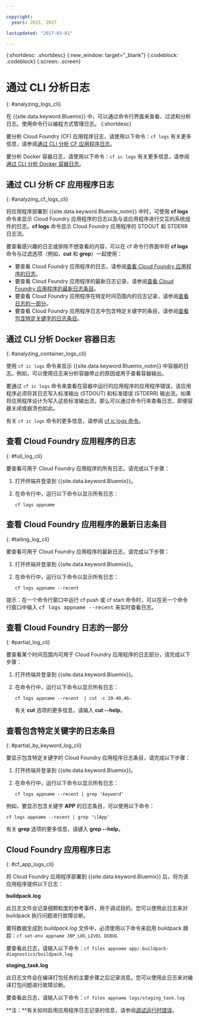 ```yaml
---

copyright:
  years: 2015, 2017

lastupdated: "2017-03-01"

---
```



{:shortdesc: .shortdesc}
{:new_window: target="_blank"}
{:codeblock: .codeblock}
{:screen: .screen}

# 通过 CLI 分析日志
{: #analyzing_logs_cli}

在 {{site.data.keyword.Bluemix}} 中，可以通过命令行界面来查看、过滤和分析日志。使用命令行以编程方式管理日志。
{:shortdesc}

要分析 Cloud Foundry (CF) 应用程序日志，请使用以下命令：`cf logs`
有关更多信息，请参阅[通过 CLI 分析 CF 应用程序日志](logging_view_cli.html#analyzing_cf_logs_cli)。

要分析 Docker 容器日志，请使用以下命令：`cf ic logs`
有关更多信息，请参阅[通过 CLI 分析 Docker 容器日志](logging_view_cli.html#analyzing_container_logs_cli)。


## 通过 CLI 分析 CF 应用程序日志
{: #analyzing_cf_logs_cli}

将应用程序部署到 {{site.data.keyword.Bluemix_notm}} 中时，可使用 **cf logs** 命令来显示 Cloud Foundry 应用程序的日志以及与该应用程序进行交互的系统组件的日志。**cf logs** 命令显示 Cloud Foundry 应用程序的 STDOUT 和 STDERR 日志流。

要查看感兴趣的日志或排除不想查看的内容，可以在 cf 命令行界面中将 **cf logs** 命令与过滤选项（例如，**cut** 和 **grep**）一起使用：

* 要查看 Cloud Foundry 应用程序的日志，请参阅[查看 Cloud Foundry 应用程序的日志](logging_view_cli.html#full_log_cli)。
* 要查看 Cloud Foundry 应用程序的最新日志记录，请参阅[查看 Cloud Foundry 应用程序的最新日志条目](logging_view_cli.html#tailing_log_cli)。
* 要查看 Cloud Foundry 应用程序在特定时间范围内的日志记录，请参阅[查看日志的一部分](logging_view_cli.html#partial_log_cli)。
* 要查看 Cloud Foundry 应用程序日志中包含特定关键字的条目，请参阅[查看包含特定关键字的日志条目](logging_view_cli.html#partial_by_keyword_log_cli)。


## 通过 CLI 分析 Docker 容器日志
{: #analyzing_container_logs_cli}

使用 `cf ic logs` 命令来显示 {{site.data.keyword.Bluemix_notm}} 中容器的日志。例如，可以使用日志来分析容器停止的原因或用于查看容器输出。 

要通过 `cf ic logs` 命令来查看在容器中运行的应用程序的应用程序错误，该应用程序必须将其日志写入标准输出 (STDOUT) 和标准错误 (STDERR) 输出流。如果将应用程序设计为写入这些标准输出流，那么可以通过命令行来查看日志，即便容器关闭或崩溃也如此。

有关 `cf ic logs` 命令的更多信息，请参阅 [cf ic logs 命令](/docs/containers/container_cli_reference_cfic.html#container_cli_reference_cfic__logs)。


## 查看 Cloud Foundry 应用程序的日志
{: #full_log_cli}

要查看可用于 Cloud Foundry 应用程序的所有日志，请完成以下步骤：

1. 打开终端并登录到 {{site.data.keyword.Bluemix}}。

2. 在命令行中，运行以下命令以显示所有日志：

   <pre class="pre screen"><code>cf logs <var class="keyword varname">appname</var></code></pre>
   
   
## 查看 Cloud Foundry 应用程序的最新日志条目
{: #tailing_log_cli}

要查看可用于 Cloud Foundry 应用程序的最新日志，请完成以下步骤：

1. 打开终端并登录到 {{site.data.keyword.Bluemix}}。

2. 在命令行中，运行以下命令以显示所有日志：

     <pre class="pre screen"><code>cf logs <var class="keyword varname">appname</var> --recent</code></pre>

<div class="note tip"><span class="tiptitle">提示：</span>在一个命令行窗口中运行 <span class="keyword cmdname">cf push</span> 或 <span class="keyword cmdname">cf start</span> 命令时，可以在另一个命令行窗口中输入 <samp class="ph codeph">cf logs appname --recent</samp> 来实时查看日志。</div>


## 查看 Cloud Foundry 日志的一部分
{: #partial_log_cli}

要查看某个时间范围内可用于 Cloud Foundry 应用程序的日志部分，请完成以下步骤：

1. 打开终端并登录到 {{site.data.keyword.Bluemix}}。

2. 在命令行中，运行以下命令以显示所有日志：

    <pre class="pre screen"><code>cf logs <var class="keyword varname">appname</var> --recent  | cut -c 29-40,46-</code></pre>
    
    有关 **cut** 选项的更多信息，请输入 **cut --help**。


## 查看包含特定关键字的日志条目
{: #partial_by_keyword_log_cli}

要显示包含特定关键字的 Cloud Foundry 应用程序日志条目，请完成以下步骤：

1. 打开终端并登录到 {{site.data.keyword.Bluemix}}。

2. 在命令行中，运行以下命令以显示所有日志：

    <pre class="pre screen"><code>cf logs <var class="keyword varname">appname</var> --recent | grep '<var class="keyword varname">keyword</var>'</code></pre>
    

例如，要显示包含关键字 **APP** 的日志条目，可以使用以下命令：

<pre class="pre screen"><code>cf logs appname --recent | grep '\[App'
</code></pre>

有关 **grep** 选项的更多信息，请键入 **grep --help**。






## Cloud Foundry 应用程序日志
{: #cf_app_logs_cli}

将 Cloud Foundry 应用程序部署到 {{site.data.keyword.Bluemix}} 后，将为该应用程序提供以下日志：

**buildpack.log**

此日志文件会记录细颗粒度的参考事件，用于调试目的。您可以使用此日志来对 buildpack 执行问题进行故障诊断。

要将数据生成到 *buildpack.log* 文件中，必须使用以下命令来启用 buildpack 跟踪：`cf set-env appname JBP_LOG_LEVEL DEBUG`

   
要查看此日志，请输入以下命令：`cf files appname app/.buildpack-diagnostics/buildpack.log`


**staging_task.log**

此日志文件会在编译打包任务的主要步骤之后记录消息。您可以使用此日志来对编译打包问题进行故障诊断。

要查看此日志，请输入以下命令：`cf files appname logs/staging_task.log`


**注：**有关如何启用应用程序日志记录的信息，请参阅[调试运行时错误](/docs/debug/index.html#debugging-runtime-errors)。



